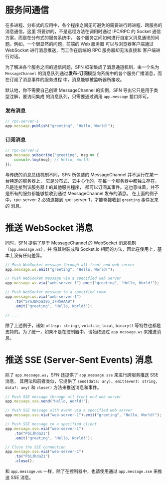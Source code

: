 <!-- title: 消息通道; order: 10.1 -->

# 服务间通信

在多进程、分布式的应用中，各个程序之间无可避免的需要进行跨进程、跨服务的消息通信，这里
将要讲的，不是远程方法在调用时通过 IPC/RPC 的 Socket 通信方案，而是在分布式的服务系统中，
各个服务之间如何进行自定义消息通讯的问题。例如，一个很显然的问题，前端的 Web 服务器
可以与浏览器客户端通过 WebSocket 进行消息推送，而工作在后端的 RPC 服务器却无法直接和
客户端进行对话。

为了解决各个服务之间的通信问题，SFN 框架集成了消息通道机制，由一个名为 `MessageChannel`
的消息队列通过**发布-订阅**模型向系统中的各个服务广播消息，而在订阅了消息事件的服务进程
中，消息能够被监听器所接收。

默认地，你不需要自己创建 MessageChannel 的实例，SFN 导出它只是用于类型注解，要访问集成
的消息队列，只需要通过调用 `app.message` 接口即可。

### 发布消息

```typescript
// rpc-server-1
app.message.publish("greeting", "Hello, World!");
```

### 订阅消息

```typescript
// rpc-server-2
app.message.subscribe("greeting", msg => {
    console.log(msg); // Hello, World!
});
```

与传统的消息总线机制不同，SFN 所包装的 MessageChannel 并不运行在某一台特定的服务器上，
它是分布式、去中心化的，在每一个服务器中都独立存在，凡是连接到该服务器上的其他服务程序，
都可以订阅其事件。这也意味着，并不是所有的服务都能够接收到通过 MessageChannel 发布的消息。
在上面的例子中，rpc-server-2 必须连接到 rpc-server-1，才能够接收到 `greeting` 事件发来的
消息。

# 推送 WebSocket 消息

同时，SFN 提供了基于 MessageChannel 的 WebSocket 消息机制（`app.message.ws`），并
将其封装成和 Socket.io 相同的方法，因此在使用上，基本上没有任何差异。

```typescript
// Push WebSocket message through all front end web server
app.message.ws.emit("greeting", "Hello, World!");

// Push WebSocket message via a specified web server
app.message.ws.via("web-server-1").emit("greeting", "Hello, World!");

// Push WebSocket message to a specified room
app.message.ws.via("web-server-1")
    .to("SYGJBR5az95_37HhAAAB")
    .emit("greeting", "Hello, World!");

// ...
```

除了上述例子，诸如 `of(nsp: string)`, `volatile`, `local`, `binary()` 等特性也都是
支持的。为了统一，如果不是在控制器中，请始终通过 `app.message.ws` 来推送消息。

# 推送 SSE (Server-Sent Events) 消息

除了 `app.message.ws`，SFN 还提供了 `app.message.sse` 来进行跨服务推送 SSE 消息，
其用法和前者类似，它提供了 `send(data: any)`、`emit(event: string, data?: any)` 和
`close()` 方法来推送消息和事件。

```typescript
// Push SSE message through all front end web server
app.message.sse.send("Hello, World!");

// Push SSE message with event via a specified web server
app.message.sse.via("web-server-1").emit("greeting", "Hello, World!");

// Push SSE message to a specified client
app.message.sse.via("web-server-1")
    .to("PbiJhda21")
    .emit("greeting", "Hello, World!");

// Close the SSE connection
app.message.sse.via("web-server-1")
    .to("PbiJhda21")
    .close();
```

和 `app.message.ws` 一样，除了在控制器中，也请使用通过 `app.message.sse` 来推送 SSE 
消息。